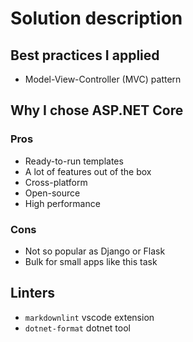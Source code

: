 # Solution description

## Best practices I applied

- Model-View-Controller (MVC) pattern

## Why I chose ASP.NET Core

### Pros

- Ready-to-run templates
- A lot of features out of the box
- Cross-platform
- Open-source
- High performance

### Cons

- Not so popular as Django or Flask
- Bulk for small apps like this task

## Linters

- `markdownlint` vscode extension
- `dotnet-format` dotnet tool
